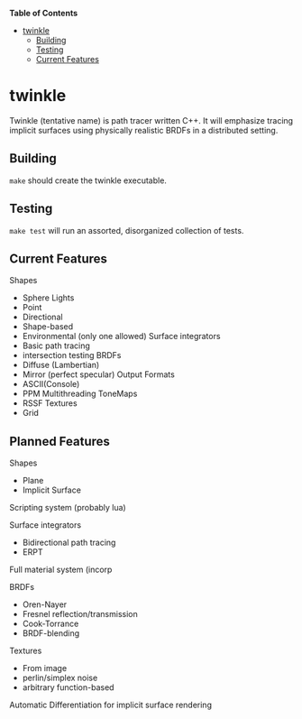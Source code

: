 <!-- markdown-toc start - Don't edit this section. Run M-x markdown-toc/generate-toc again -->
**Table of Contents**

- [twinkle](#twinkle)
    - [Building](#building)
    - [Testing](#testing)
    - [Current Features](#current-features)

<!-- markdown-toc end -->


# twinkle

Twinkle (tentative name) is path tracer written C++. It will emphasize tracing implicit surfaces using physically realistic BRDFs in a distributed setting.

## Building
`make` should create the twinkle executable.

## Testing
`make test` will run an assorted, disorganized collection of tests.


## Current Features
Shapes
* Sphere
Lights
* Point
* Directional
* Shape-based
* Environmental (only one allowed)
Surface integrators
* Basic path tracing
* intersection testing
BRDFs
* Diffuse (Lambertian)
* Mirror (perfect specular)
Output Formats
* ASCII(Console)
* PPM
Multithreading
ToneMaps
* RSSF
Textures
* Grid


##  Planned Features
Shapes
* Plane
* Implicit Surface

Scripting system (probably lua)

Surface integrators
* Bidirectional path tracing
* ERPT

Full material system (incorp

BRDFs
* Oren-Nayer
* Fresnel reflection/transmission
* Cook-Torrance
* BRDF-blending

Textures
* From image
* perlin/simplex noise
* arbitrary function-based

Automatic Differentiation for implicit surface rendering
